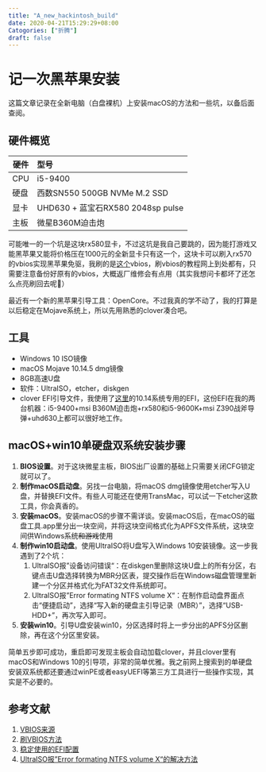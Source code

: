 ```yaml
---
title: "A_new_hackintosh_build"
date: 2020-04-21T15:29:29+08:00
Catogories: ["折腾"]
draft: false
---
```


# 记一次黑苹果安装

这篇文章记录在全新电脑（白盘裸机）上安装macOS的方法和一些坑，以备后面查阅。

## 硬件概览

| 硬件 | 型号                              |
| ---- | :-------------------------------- |
| CPU  | i5-9400                           |
| 硬盘 | 西数SN550 500GB NVMe M.2 SSD      |
| 显卡 | UHD630 + 蓝宝石RX580 2048sp pulse |
| 主板 | 微星B360M迫击炮                   |

可能唯一的一个坑是这块rx580显卡，不过这坑是我自己要跳的，因为能打游戏又能黑苹果又能将价格压在1000元的全新显卡只有这一个，这块卡可以刷入rx570的vbios实现黑苹果免驱，我刷的是[这个](https://www.techpowerup.com/vgabios/218998/218998)vbios，刷vbios的教程网上到处都有，只需要注意备份好原有的vbios，大概返厂维修会有点用（其实我想问卡都坏了还怎么点亮刷回去呢🐶）

最近有一个新的黑苹果引导工具：OpenCore。不过我真的学不动了，我的打算是以后稳定在Mojave系统上，所以先用熟悉的clover凑合吧。

## 工具

- Windows 10 ISO镜像
- macOS Mojave 10.14.5 dmg镜像
- 8GB高速U盘
- 软件：UltraISO，etcher，diskgen
- clover EFI引导文件，我使用了[这里](https://github.com/SuperNG6/MSI-B360-Catalina-EFI)的10.14系统专用的EFI，这份EFI在我的两台机器：i5-9400+msi B360M迫击炮+rx580和i5-9600K+msi Z390战斧导弹+uhd630上都可以很好地工作。

## macOS+win10单硬盘双系统安装步骤

1. **BIOS设置**。对于这块微星主板，BIOS出厂设置的基础上只需要关闭CFG锁定就可以了。
2. **制作macOS启动盘**。另找一台电脑，将macOS dmg镜像使用etcher写入U盘，并替换EFI文件。有些人可能还在使用TransMac，可以试一下etcher这款工具，你会真香的。
3. **安装macOS**。安装macOS的步骤不需详谈。安装macOS后，在macOS的磁盘工具.app里分出一块空间，并将这块空间格式化为APFS文件系统，这块空间供Windows系统~~和游戏~~使用
4. **制作win10启动盘**。使用UltraISO将U盘写入Windows 10安装镜像。这一步我遇到了2个坑：
   1. UltraISO报”设备访问错误“：在diskgen里删除这块U盘上的所有分区，右键点击U盘选择转换为MBR分区表，提交操作后在Windows磁盘管理里新建一个分区并格式化为FAT32文件系统即可。
   2. UltraISO报”Error formating NTFS volume X“：在制作启动盘界面点击“便捷启动”，选择“写入新的硬盘主引导记录（MBR）”，选择“USB-HDD+”，再次写入即可。
5. **安装win10**。引导U盘安装win10，分区选择时将上一步分出的APFS分区删除，再在这个分区里安装。

简单五步即可成功，重启即可发现主板会自动加载clover，并且clover里有macOS和Windows 10的引导项，非常的简单优雅。我之前网上搜索到的单硬盘安装双系统都还要通过winPE或者easyUEFI等第三方工具进行一些操作实现，其实是不必要的。

## 参考文献

1. [VBIOS来源](https://www.techpowerup.com/vgabios/218998/218998)
2. [刷VBIOS方法](https://osx.cx/rx580-2048sp-shua-vbios-rx570.html)
3. [稳定使用的EFI配置](https://github.com/SuperNG6/MSI-B360-Catalina-EFI)
4. [UltraISO报”Error formating NTFS volume X“的解决方法](https://jingyan.baidu.com/article/d169e18687230b026711d818.html)
